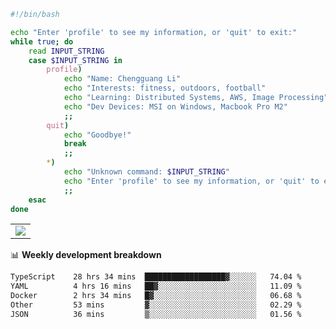 ```bash
#!/bin/bash

echo "Enter 'profile' to see my information, or 'quit' to exit:"
while true; do
    read INPUT_STRING
    case $INPUT_STRING in
        profile)
            echo "Name: Chengguang Li"
            echo "Interests: fitness, outdoors, football"
            echo "Learning: Distributed Systems, AWS, Image Processing"
            echo "Dev Devices: MSI on Windows, Macbook Pro M2"
            ;;
        quit)
            echo "Goodbye!"
            break
            ;;
        *)
            echo "Unknown command: $INPUT_STRING"
            echo "Enter 'profile' to see my information, or 'quit' to exit:"
            ;;
    esac
done

```

<!--Contribution Graph-->
<table>
  <tr>
    <td>
      <picture>
        <source media="(prefers-color-scheme: light)" srcset="https://github-readme-activity-graph.vercel.app/graph?username=chengguang-li&theme=xcode&bg_color=FF000000&color=000000&hide_border=true" />
        <img src="https://github-readme-activity-graph.vercel.app/graph?username=chengguang-li&theme=xcode&bg_color=FF000000&hide_border=true" />
      </picture>
  </tr>
</table>

📊 **Weekly development breakdown**

<!--START_SECTION:waka-->

```txt
TypeScript    28 hrs 34 mins  ██████████████████▓░░░░░░   74.04 %
YAML          4 hrs 16 mins   ██▓░░░░░░░░░░░░░░░░░░░░░░   11.09 %
Docker        2 hrs 34 mins   █▓░░░░░░░░░░░░░░░░░░░░░░░   06.68 %
Other         53 mins         ▓░░░░░░░░░░░░░░░░░░░░░░░░   02.29 %
JSON          36 mins         ▒░░░░░░░░░░░░░░░░░░░░░░░░   01.56 %
```

<!--END_SECTION:waka-->

